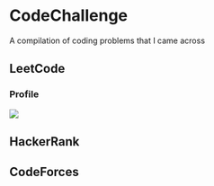 # CodeChallenge

A compilation of coding problems that I came across

## LeetCode

### Profile

  <a href="https://leetcode.com/u/lsy_urea">
    <img src="https://leetcard.jacoblin.cool/lsy_urea?theme=dark&font=Ropa%20Sans" />
  </a>  


## HackerRank

## CodeForces
